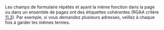 Les champs de formulaire répétés et ayant la même fonction dans la page ou dans un ensemble de pages ont des étiquettes cohérentes (RGAA critère [11.3](https://accessibilite.public.lu/fr/rgaa4.1/criteres.html)).
Par exemple, si vous demandez plusieurs adresses, veillez à chaque fois à garder les mêmes termes. 
